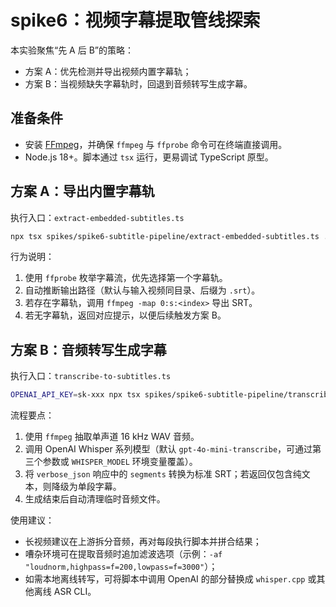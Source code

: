 # spike6：视频字幕提取管线探索

本实验聚焦“先 A 后 B”的策略：  
- 方案 A：优先检测并导出视频内置字幕轨；  
- 方案 B：当视频缺失字幕轨时，回退到音频转写生成字幕。

## 准备条件

- 安装 [FFmpeg](https://ffmpeg.org/)，并确保 `ffmpeg` 与 `ffprobe` 命令可在终端直接调用。  
- Node.js 18+。脚本通过 `tsx` 运行，更易调试 TypeScript 原型。

## 方案 A：导出内置字幕轨

执行入口：`extract-embedded-subtitles.ts`

```bash
npx tsx spikes/spike6-subtitle-pipeline/extract-embedded-subtitles.ts ./sample.mp4 ./sample.srt
```

行为说明：

1. 使用 `ffprobe` 枚举字幕流，优先选择第一个字幕轨。  
2. 自动推断输出路径（默认与输入视频同目录、后缀为 `.srt`）。  
3. 若存在字幕轨，调用 `ffmpeg -map 0:s:<index>` 导出 SRT。  
4. 若无字幕轨，返回对应提示，以便后续触发方案 B。

## 方案 B：音频转写生成字幕

执行入口：`transcribe-to-subtitles.ts`

```bash
OPENAI_API_KEY=sk-xxx npx tsx spikes/spike6-subtitle-pipeline/transcribe-to-subtitles.ts ./sample.mp4 ./sample-whisper.srt gpt-4o-mini-transcribe
```

流程要点：

1. 使用 `ffmpeg` 抽取单声道 16 kHz WAV 音频。  
2. 调用 OpenAI Whisper 系列模型（默认 `gpt-4o-mini-transcribe`，可通过第三个参数或 `WHISPER_MODEL` 环境变量覆盖）。  
3. 将 `verbose_json` 响应中的 `segments` 转换为标准 SRT；若返回仅包含纯文本，则降级为单段字幕。  
4. 生成结束后自动清理临时音频文件。

使用建议：

- 长视频建议在上游拆分音频，再对每段执行脚本并拼合结果；  
- 嘈杂环境可在提取音频时追加滤波选项（示例：`-af "loudnorm,highpass=f=200,lowpass=f=3000"`）；  
- 如需本地离线转写，可将脚本中调用 OpenAI 的部分替换成 `whisper.cpp` 或其他离线 ASR CLI。
